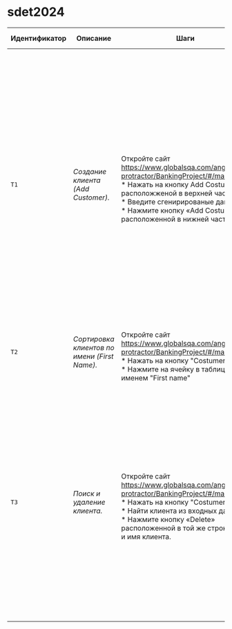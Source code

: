 # sdet2024

| Идентификатор | Описание                                     | Шаги                                                                                                                                                                                                                                                                      | Входные данные                                                                                                                                                                                                                                                                                                                                                                                                                                                                                               | Ожидаемые результаты                                                                                          | Фактические результаты | Статус            |
|---------------|----------------------------------------------|---------------------------------------------------------------------------------------------------------------------------------------------------------------------------------------------------------------------------------------------------------------------------|--------------------------------------------------------------------------------------------------------------------------------------------------------------------------------------------------------------------------------------------------------------------------------------------------------------------------------------------------------------------------------------------------------------------------------------------------------------------------------------------------------------|---------------------------------------------------------------------------------------------------------------|------------------------|-------------------| 
| `T1`          | *Создание клиента (Add Customer).*           | </br> Откройте сайт https://www.globalsqa.com/angularJs-protractor/BankingProject/#/manager </br> * Нажать на кнопку Add Costumer расположженой в верхней части   </br> * Введите сгенирированые данные<br/> * Нажмите кнопку «Add Costumer» расположенной в нижней части | `Сгенирировать следующее тестовые поля;`</br>` 1.1 для поля Post Code сгенерировать номер из 10 цифр.` </br>`1.2 для поля First Name сгенерировать имя на основе Post Code согласно следующей логике:`<br/>`1) Post Code условно разбиваем на двузначные цифры (получится 5 цифр)`<br/>`2) Каждую цифру преобразовываем в букву английского алфавита по порядку от 0 до 25. Если цифра больше 25, то начинаем с 26 как с 0. Т.е. 0 - a, 26 - тоже a, 52 – тоже a, и т.д.`  <br/>`Пример: 0001252667 = abzap` | `В сплывающем диалоговом окне сообщение должно начинаться с "Customer added successfully with customer id :"` | *Как ожидали*          | *Пройден успешно* |
| `T2`          | *Сортировка клиентов по имени (First Name).* | </br> Откройте сайт https://www.globalsqa.com/angularJs-protractor/BankingProject/#/manager </br> * Нажать на кнопку "Costumers"  </br> * Нажмите на ячейку в таблице с именем "First name"                                                                               | `Отсутствуют`                                                                                                                                                                                                                                                                                                                                                                                                                                                                                                | `Произойдет сортировка всей таблицы по столбцу First name в обратном алфавитном порядке.`                     | *Как ожидали*          | *Пройден успешно* |
| `T3`          | *Поиск и удаление клиента.*                  | </br> Откройте сайт https://www.globalsqa.com/angularJs-protractor/BankingProject/#/manager </br> * Нажать на кнопку "Costumers" </br> * Найти клиента из входных данных <br/> * Нажмите кнопку «Delete» расположенной в той же строке что и имя клиента.                 | `Получить из таблицы Customers список имен.`</br>` Узнать длину каждого имени,` </br>`затем найти среднее арифметическое получившихся длин `<br/>`и удалить клиента с тем именем, у которого длина будет ближе к среднему арифметическому `<br/>`(для Java требуется использовать Stream API).`  <br/>`Пример: список имен - Albus, Neville, Voldemort. Длины имен – 5, 7, 9` <br/>`Cоответственно: Cреднее арифметическое длин – 7, удаляем имя Neville. `                                                  | `Из списка клиентов отсутствует удаленный клиент.`                                                            | *Как ожидали*          | *Пройден успешно* |
